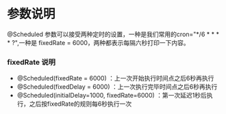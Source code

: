 # 参数说明
@Scheduled 参数可以接受两种定时的设置，一种是我们常用的cron="*/6 * * * * ?",一种是 fixedRate = 6000，两种都表示每隔六秒打印一下内容。

### fixedRate 说明

- @Scheduled(fixedRate = 6000) ：上一次开始执行时间点之后6秒再执行
- @Scheduled(fixedDelay = 6000) ：上一次执行完毕时间点之后6秒再执行
- @Scheduled(initialDelay=1000, fixedRate=6000) ：第一次延迟1秒后执行，之后按fixedRate的规则每6秒执行一次